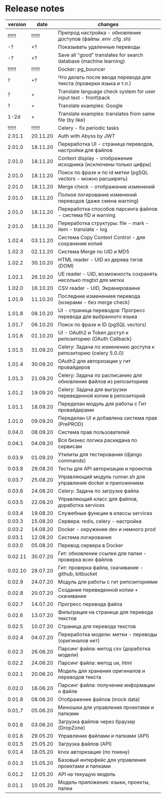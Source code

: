 # Release notes

| version | date     | changes                                                            |
| ------- | -------- | ------------------------------------------------------------------ |
| !!!!!!  |  !!!!!!  | Препрод настройка - обновление доступов (файлы .env .cfg .sh)      |
|   -?    |    +?    | Показывать удаленные переводы                                      |
|   -?    |    +?    | Save all "good" translates for search database (machine learning)  |
| !!!!!!  |  !!!!!!  | Docker: pg_bouncer                                                 |
|   ?     |    +?    | Что делать после ввода перевода для текста (проверки языка и т.п.) |
|   ?     |    +     | Translate language check system for user input text - front\back   |
|   ?     |    +     | Translate examples: Google                                         |
|  1-2d   |    +     | Translate examples: translates from same file (by like)            |
| !!!!!!  |  !!!!!!  | Celery - fix periodic tasks                                        |
| 2.01.1  | 20.11.20 | Auth with Abyss by JWT                                             |
| 2.01.0  | 18.11.20 | Переработка UI - страница переводов, настройки для файлов          |
| 2.01.0  | 18.11.20 | Context display - отображение исходника (исключены только цифры)   |
| 2.01.0  | 18.11.20 | Поиск по фразе и по id метки (pgSQL vectors - можно расширять)     |
| 2.01.0  | 18.11.20 | Merge check - отображение изменений                                |
| 2.01.0  | 18.11.20 | Полное логирование изменений переводов (даже смена warning)        |
| 2.01.0  | 18.11.20 | Переработка способов парсинга файлов - система fID и warning       |
| 2.01.0  | 18.11.20 | Переработка структуры: file - mark - item - translate - log        |
| 1.02.4  | 03.11.20 | Система Copy Context Control - для сохранения копий                |
| 1.02.3  | 02.11.20 | Система Merge по UID и MD5                                         |
| 1.02.2  | 30.10.20 | HTML reader - UID из дерева тэгов (DOM)                            |
| 1.02.1  | 26.10.20 | UE reader - UID, возможность сохранять несолько msgtxt для метки   |
| 1.02.0  | 16.10.20 | CSV reader - UID, Экранироваине                                    |
| 1.01.9  | 11.10.20 | Последние изменениея перевода (юзерами - без merge check)          |
| 1.01.8  | 08.10.20 | UI - страница переводов: Прогресс перевода для выбранного языка    |
| 1.01.7  | 06.10.20 | Поиск по фразе и ID (pgSQL vectors)                                |
| 1.01.6  | 01.10.20 | UI - OAuth2 и Token доступ к репозиторию (OAuth Callback)          |
| 1.01.5  | 31.09.20 | Celery: Задача по изменению доступа к репозиторию (celery 5.0.0)   |
| 1.01.4  | 30.09.20 | OAuth2 для авторизации у гит провайдеров                           |
| 1.01.3  | 21.09.20 | Celery: Задача по расписанию для обновления файлов из репозиториев |
| 1.01.2  | 19.09.20 | Celery: Задача для выгрузки переведенной копии в репозиторий       |
| 1.01.1  | 18.09.20 | Переделан модуль для работы с Гит провайдерами                     |
| 1.01.0  | 09.09.20 | Переделан UI и добавлена система прав (PrePROD)                    |
| 0.04.0  | 08.09.20 | Система прав пользователей                                         |
| 0.04.1  | 04.09.20 | Вся бизнес логика раскидана по сервисам                            |
| 0.03.9  | 01.09.20 | Утилиты для тестирования (django commands)                         |
| 0.03.8  | 29.08.20 | Тесты для API авторизации и проектов                               |
| 0.03.7  | 25.08.20 | Управляющий модуль runner.sh для управления docker и приложением   |
| 0.03.6  | 24.08.20 | Celery: Задача по загрузке файла                                   |
| 0.03.5  | 22.08.20 | Управляющий класс для файлов, доработка services                   |
| 0.03.4  | 19.08.20 | Служебные функции в классы services                                |
| 0.03.3  | 15.08.20 | Сервера: redis, celery - настройка                                 |
| 0.03.2  | 14.08.20 | Docker - окружение dev и немного prod                              |
| 0.03.1  | 12.08.20 | Система логирования                                                |
| 0.03.0  | 05.08.20 | Перевод сервера в Docker                                           |
| 0.02.11 | 30.07.20 | Гит: обновление ссылки для папки - проверка всех файлов            |
| 0.02.10 | 28.07.20 | Гит: проверка файла, скачивание - github, bitbucket                |
| 0.02.9  | 24.07.20 | Модуль для работы с гит репозиториями                              |
| 0.02.8  | 20.07.20 | Создание переведенной копии + скачивание                           |
| 0.02.7  | 14.07.20 | Прогресс перевода файла                                            |
| 0.02.6  | 13.07.20 | Фильтрация на странице для перевода текстов                        |
| 0.02.5  | 10.07.20 | Страница для перевода текстов                                      |
| 0.02.4  | 04.07.20 | Переработка модели: метки - переводы (оригиналов нет)              |
| 0.02.3  | 26.06.20 | Парсинг файла: метод csv (доработка модели)                        |
| 0.02.2  | 24.06.20 | Парсинг файла: метод ue, html                                      |
| 0.02.1  | 20.06.20 | Модель для хранения оригиналов и переводов текста                  |
| 0.02.0  | 16.06.20 | Парсинг файла: получение информации о файле                        |
| 0.01.8  | 08.06.20 | Отображение файлов (mock data)                                     |
| 0.01.7  | 05.06.20 | Менюшки для управления проектами и папками                         |
| 0.01.6  | 03.06.20 | Загрузка файлов через браузер (DropZone)                           |
| 0.01.6  | 29.05.20 | Управление файлами и папками (API)                                 |
| 0.01.5  | 25.05.20 | Загрузка файлов (API)                                              |
| 0.01.4  | 18.05.20 | knox авторизация (по токену)                                       |
| 0.01.3  | 15.05.20 | Базовый интерфейс для управления проектами и папками               |
| 0.01.2  | 12.05.20 | API на текущую модель                                              |
| 0.01.1  | 10.05.20 | Модель приложения: языки, проекты, папки                           |
